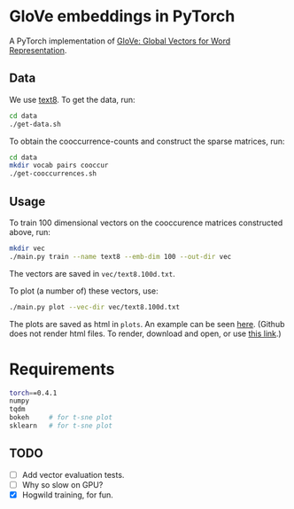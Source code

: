 # GloVe embeddings in PyTorch
A PyTorch implementation of [GloVe: Global Vectors for Word Representation](https://nlp.stanford.edu/pubs/glove.pdf).

## Data
We use [text8](http://mattmahoney.net/dc/textdata.html). To get the data, run:
```bash
cd data
./get-data.sh
```
To obtain the cooccurrence-counts and construct the sparse matrices, run:
```bash
cd data
mkdir vocab pairs cooccur
./get-cooccurrences.sh
```

## Usage
To train 100 dimensional vectors on the cooccurence matrices constructed above, run:
```bash
mkdir vec
./main.py train --name text8 --emb-dim 100 --out-dir vec
```
The vectors are saved in `vec/text8.100d.txt`.

To plot (a number of) these vectors, use:
```bash
./main.py plot --vec-dir vec/text8.100d.txt
```
The plots are saved as html in `plots`. An example can be seen [here](https://github.com/daandouwe/glove/blob/master/plots). (Github does not render html files. To render, download and open, or use [this link](http://htmlpreview.github.com/?https://raw.githubusercontent.com/daandouwe/glove/master/plots/text8.10k.50d.tsne.html).)

# Requirements
```bash
torch==0.4.1
numpy
tqdm
bokeh     # for t-sne plot
sklearn   # for t-sne plot
```

## TODO
- [ ] Add vector evaluation tests.
- [ ] Why so slow on GPU?
- [X] Hogwild training, for fun.
